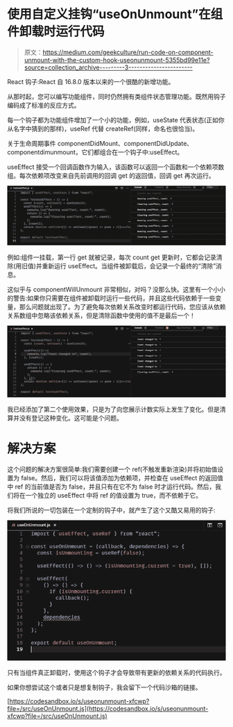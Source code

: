 # 使用自定义挂钩“useOnUnmount”在组件卸载时运行代码

> 原文：<https://medium.com/geekculture/run-code-on-component-unmount-with-the-custom-hook-useonunmount-5355bd99e11e?source=collection_archive---------3----------------------->

React 钩子:React 自 16.8.0 版本以来的一个很酷的新增功能。

从那时起，您可以编写功能组件，同时仍然拥有类组件状态管理功能。既然用钩子编码成了标准的反应方式。

每一个钩子都为功能组件增加了一个小的功能，例如，useState 代表状态(正如你从名字中猜到的那样)，useRef 代替 createRef(同样，命名也很恰当)。

关于生命周期事件 componentDidMount、componentDidUpdate、componentdimunmount，它们都组合在一个钩子中:useEffect。

useEffect 接受一个回调函数作为输入，该函数可以返回一个函数和一个依赖项数组。每次依赖项改变来自先前调用的回调 get 的返回值，回调 get 再次运行。

![](img/d2d6b5010429dbf23cd303d3ddf94b24.png)

例如:组件一挂载，第一行 get 就被记录，每次 count get 更新时，它都会记录清除(用旧值)并重新运行 useEffect。当组件被卸载后，会记录一个最终的“清除”消息。

这似乎与 componentWillUnmount 非常相似，对吗？没那么快。这里有一个小小的警告:如果你只需要在组件被卸载时运行一些代码，并且这些代码依赖于一些变量，那么问题就出现了。为了避免每次依赖关系改变时都运行代码，您应该从依赖关系数组中忽略该依赖关系，但是清除函数中使用的值不是最后一个！

![](img/bd0466cf3283c19d03f99de302d355f7.png)

我已经添加了第二个使用效果，只是为了向您展示计数实际上发生了变化。但是清算并没有登记这种变化。这可能是个问题。

# 解决方案

这个问题的解决方案很简单:我们需要创建一个 ref(不触发重新渲染)并将初始值设置为 false。然后，我们可以将该值添加为依赖项，并检查在 useEffect 的返回值中 ref 的当前值是否为 false，并且只有在它不为 false 时才运行代码。然后，我们将在一个独立的 useEffect 中将 ref 的值设置为 true，而不依赖于它。

将我们所说的一切包装在一个定制的钩子中，就产生了这个又酷又易用的钩子:

![](img/fe209d49c3cd5208c9c60f333ef2f354.png)

只有当组件真正卸载时，使用这个钩子才会导致带有更新的依赖关系的代码执行。

如果你想尝试这个或者只是想复制钩子，我会留下一个代码沙箱的链接。

[https://codesandbox.io/s/useonunmount-xfcwp?file=/src/useOnUnmount.js](https://codesandbox.io/s/useonunmount-xfcwp?file=/src/useOnUnmount.js)
